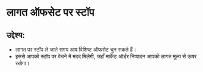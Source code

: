 # लागत ऑफसेट पर स्टॉप

## उद्देश्य:

- लागत पर स्टॉप ले जाते समय आप विशिष्ट ऑफसेट चुन सकते हैं।
- इससे आपको स्टॉप पर बेचने में मदद मिलेगी, जहाँ मार्केट ऑर्डर निष्पादन आपको लागत मूल्य से ऊपर रखेगा।

